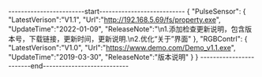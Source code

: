 ------------------------start---------------------------
{
"PulseSensor":
	{
		"LatestVerison":"V1.1",
		"Url":"http://192.168.5.69/fs/property.exe",
		"UpdateTime":"2022-01-09",
      		"ReleaseNote":"\n1.添加检查更新说明，包含版本号，下载链接，更新时间，更新说明.\n2.优化“关于”界面"
	},
"RGBContrl":
	{
		"LatestVerison":"V1.0",
		"Url":"https://www.demo.com/Demo_v1.1.exe",
		"UpdateTime":"2019-03-30",
       		"ReleaseNote":"版本说明"
	}
}
------------------------end---------------------------

